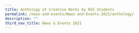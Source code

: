 ```yaml
---
title: Anthology of Creative Works by RGS Students
permalink: /news-and-events/News-and-Events-2021/anthology/
description: ""
third_nav_title: News & Events 2021
---
```

